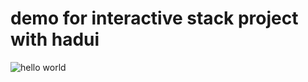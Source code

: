 # demo for interactive stack project with hadui

![hello world](https://user-images.githubusercontent.com/15646573/67106065-82cc7200-f1fc-11e9-81f3-f1d4b3495b62.png)
